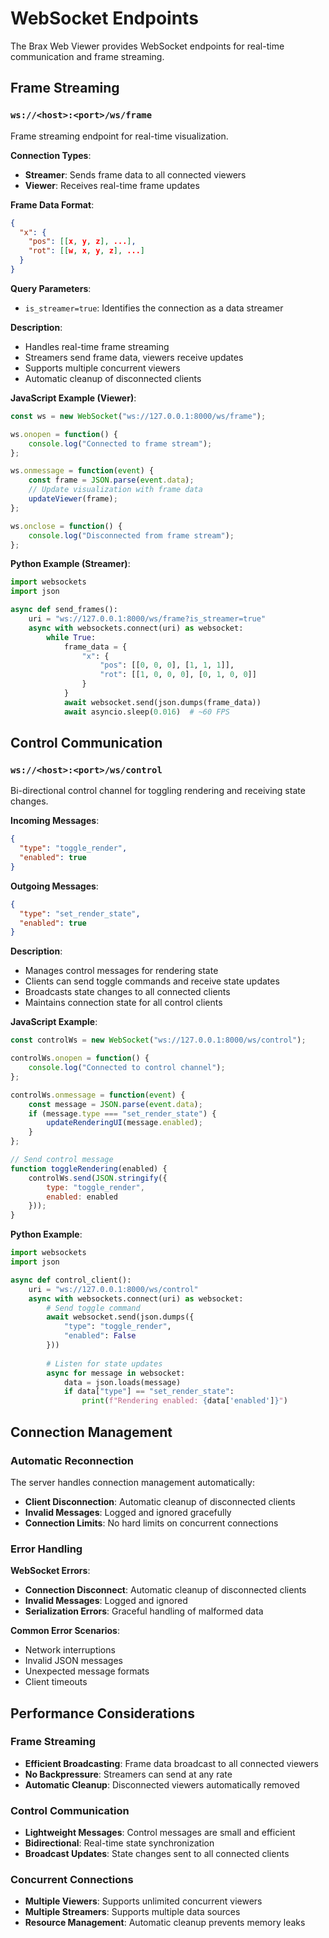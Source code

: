 # WebSocket Endpoints

The Brax Web Viewer provides WebSocket endpoints for real-time communication and frame streaming.

## Frame Streaming

### `ws://<host>:<port>/ws/frame`

Frame streaming endpoint for real-time visualization.

**Connection Types**:
- **Streamer**: Sends frame data to all connected viewers
- **Viewer**: Receives real-time frame updates

**Frame Data Format**:
```json
{
  "x": {
    "pos": [[x, y, z], ...],
    "rot": [[w, x, y, z], ...]
  }
}
```

**Query Parameters**:
- `is_streamer=true`: Identifies the connection as a data streamer

**Description**: 
- Handles real-time frame streaming
- Streamers send frame data, viewers receive updates
- Supports multiple concurrent viewers
- Automatic cleanup of disconnected clients

**JavaScript Example (Viewer)**:
```javascript
const ws = new WebSocket("ws://127.0.0.1:8000/ws/frame");

ws.onopen = function() {
    console.log("Connected to frame stream");
};

ws.onmessage = function(event) {
    const frame = JSON.parse(event.data);
    // Update visualization with frame data
    updateViewer(frame);
};

ws.onclose = function() {
    console.log("Disconnected from frame stream");
};
```

**Python Example (Streamer)**:
```python
import websockets
import json

async def send_frames():
    uri = "ws://127.0.0.1:8000/ws/frame?is_streamer=true"
    async with websockets.connect(uri) as websocket:
        while True:
            frame_data = {
                "x": {
                    "pos": [[0, 0, 0], [1, 1, 1]],
                    "rot": [[1, 0, 0, 0], [0, 1, 0, 0]]
                }
            }
            await websocket.send(json.dumps(frame_data))
            await asyncio.sleep(0.016)  # ~60 FPS
```

## Control Communication

### `ws://<host>:<port>/ws/control`

Bi-directional control channel for toggling rendering and receiving state changes.

**Incoming Messages**:
```json
{
  "type": "toggle_render",
  "enabled": true
}
```

**Outgoing Messages**:
```json
{
  "type": "set_render_state",
  "enabled": true
}
```

**Description**: 
- Manages control messages for rendering state
- Clients can send toggle commands and receive state updates
- Broadcasts state changes to all connected clients
- Maintains connection state for all control clients

**JavaScript Example**:
```javascript
const controlWs = new WebSocket("ws://127.0.0.1:8000/ws/control");

controlWs.onopen = function() {
    console.log("Connected to control channel");
};

controlWs.onmessage = function(event) {
    const message = JSON.parse(event.data);
    if (message.type === "set_render_state") {
        updateRenderingUI(message.enabled);
    }
};

// Send control message
function toggleRendering(enabled) {
    controlWs.send(JSON.stringify({
        type: "toggle_render",
        enabled: enabled
    }));
}
```

**Python Example**:
```python
import websockets
import json

async def control_client():
    uri = "ws://127.0.0.1:8000/ws/control"
    async with websockets.connect(uri) as websocket:
        # Send toggle command
        await websocket.send(json.dumps({
            "type": "toggle_render",
            "enabled": False
        }))
        
        # Listen for state updates
        async for message in websocket:
            data = json.loads(message)
            if data["type"] == "set_render_state":
                print(f"Rendering enabled: {data['enabled']}")
```

## Connection Management

### Automatic Reconnection

The server handles connection management automatically:
- **Client Disconnection**: Automatic cleanup of disconnected clients
- **Invalid Messages**: Logged and ignored gracefully
- **Connection Limits**: No hard limits on concurrent connections

### Error Handling

**WebSocket Errors**:
- **Connection Disconnect**: Automatic cleanup of disconnected clients
- **Invalid Messages**: Logged and ignored
- **Serialization Errors**: Graceful handling of malformed data

**Common Error Scenarios**:
- Network interruptions
- Invalid JSON messages
- Unexpected message formats
- Client timeouts

## Performance Considerations

### Frame Streaming
- **Efficient Broadcasting**: Frame data broadcast to all connected viewers
- **No Backpressure**: Streamers can send at any rate
- **Automatic Cleanup**: Disconnected viewers automatically removed

### Control Communication
- **Lightweight Messages**: Control messages are small and efficient
- **Bidirectional**: Real-time state synchronization
- **Broadcast Updates**: State changes sent to all connected clients

### Concurrent Connections
- **Multiple Viewers**: Supports unlimited concurrent viewers
- **Multiple Streamers**: Supports multiple data sources
- **Resource Management**: Automatic cleanup prevents memory leaks 